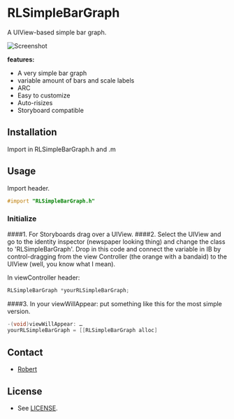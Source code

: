 RLSimpleBarGraph
================

A UIView-based simple bar graph.

![Screenshot](https://github.com/mevdev/RLSimpleBarGraph/screenshot.png)

**features:**

* A very simple bar graph
* variable amount of bars and scale labels
* ARC
* Easy to customize
* Auto-risizes
* Storyboard compatible

## Installation
Import in RLSimpleBarGraph.h and .m

## Usage

Import header.

``` objective-c
#import "RLSimpleBarGraph.h"
```

### Initialize
####1. For Storyboards drag over a UIView.
####2. Select the UIView and go to the identity inspector (newspaper looking thing) and change the class to 'RLSimpleBarGraph'. Drop in this code and connect the variable in IB by control-dragging from the view Controller (the orange with a bandaid) to the UIView (well, you know what I mean). 

In viewController header:
``` objective-c
RLSimpleBarGraph *yourRLSimpleBarGraph;
```
####3. In your viewWillAppear: put something like this for the most simple version.

``` objective-c
-(void)viewWillAppear: …
yourRLSimpleBarGraph = [[RLSimpleBarGraph alloc] 

```



## Contact

 - [Robert](http://robertlinnemann.com)

## License

 - See [LICENSE](https://github.com/mevdev/RLSimpleBarGraph/MIT-LICENSE.txt).
